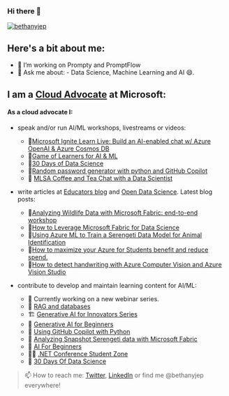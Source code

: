 ### Hi there 👋
</p>
    <a href="https://github.com/bethanyjep">
        <img src="https://github-profile-summary-cards.vercel.app/api/cards/profile-details?username=bethanyjep&theme=radical" alt="bethanyjep"/>
    </a>
</p>

## Here's a bit about me:
- 🔭 I’m working on Prompty and PromptFlow
- 💬 Ask me about: - Data Science, Machine Learning and AI 😄.

## I am a [Cloud Advocate](https://developer.microsoft.com/en-us/advocates/bethany-cheum) at Microsoft:
#### As a cloud advocate I:
* speak and/or run AI/ML workshops, livestreams or videos: 
    * 🎥[Microsoft Ignite Learn Live: Build an AI-enabled chat w/ Azure OpenAI & Azure Cosmos DB](https://ignite.microsoft.com/en-US/sessions/80cb0c1c-d2af-4e9d-975d-c94f135c976e?source=sessions)
    * 🎥[Game of Learners for AI & ML](https://aka.ms/GOLAIML-playlist)
    * 🎥[30 Days of Data Science](https://aka.ms/30DaysDataScience)
    * 🎥[Random password generator with python and GitHub Copilot](https://www.youtube.com/shorts/4v006V7KVeA)
    * 🎥 [MLSA Coffee and Tea Chat with a Data Scientist](https://www.youtube.com/watch?v=U7tHjCxAzNM)

* write articles at [Educators blog](https://aka.ms/faculty) and [Open Data Science](https://odsc.com/microsoft/#blogs). Latest blog posts:
    * 📰[Analyzing Wildlife Data with Microsoft Fabric: end-to-end workshop](https://techcommunity.microsoft.com/t5/educator-developer-blog/analyzing-wildlife-data-with-microsoft-fabric-end-to-end/ba-p/3974880)
    * 📰[How to Leverage Microsoft Fabric for Data Science](https://techcommunity.microsoft.com/t5/educator-developer-blog/how-to-leverage-microsoft-fabric-for-data-science/ba-p/3889244?WT.mc_id=academic-103165-bethanycheum) 
    * 📰[Using Azure ML to Train a Serengeti Data Model for Animal Identification](https://opendatascience.com/using-azure-ml-to-train-a-serengeti-data-model-for-animal-identification/)
    * 📰[How to maximize your Azure for Students benefit and reduce spend.](https://techcommunity.microsoft.com/t5/educator-developer-blog/how-to-maximize-your-azure-for-students-benefit-and-reduce-spend/ba-p/3620569?WT.mc_id=academic-103165-bethanycheum)
    * 📰[How to detect handwriting with Azure Computer Vision and Azure Vision Studio](https://techcommunity.microsoft.com/t5/educator-developer-blog/how-to-detect-handwriting-with-azure-computer-vision-and-azure/ba-p/3590057)

* contribute to develop and maintain learning content for AI/ML:
    * 🤖 Currently working on a new webinar series.
    * 🤖 [RAG and databases](https://github.com/microsoft/generative-ai-for-beginners/blob/main/15-rag-and-vector-databases/README.md?WT.mc_id=academic-105485-bethanycheum)
    * 🏗️ [Generative AI for Innovators Series](https://aka.ms/genai-innovators/MVP)
    * 🤖 [Generative AI for Beginners](https://aka.ms/genai-beginners)
    * 🤖 [Using GitHub Copilot with Python](https://learn.microsoft.com/en-us/training/modules/introduction-copilot-python/?WT.mc_id=academic-106558-bethanycheum)
    * 🦁 [Analyzing Snapshot Serengeti data with Microsoft Fabric](https://moaw.dev/workshop/fabric-ss/)
    * 🧚 [AI For Beginners](https://aka.ms/ai4beginners)
    * 🧑‍💻 [.NET Conference Student Zone](https://github.com/microsoft/dotnetconf-studentzone)
    * 📆 [30 Days Of Data Science](https://microsoft.github.io/30daysof/docs/roadmaps/data-science)

> 📫 How to reach me: [Twitter](https://twitter.com/bethanyjep), [LinkedIn](https://www.linkedin.com/in/bethany-jep) or find me @bethanyjep everywhere!



<!--
**BethanyJep/BethanyJep** is a ✨ _special_ ✨ repository because its `README.md` (this file) appears on your GitHub profile.

Here are some ideas to get you started:

- 🔭 I’m currently working on ...
- 🌱 I’m currently learning ...
- 👯 I’m looking to collaborate on ...
- 🤔 I’m looking for help with ...
- 💬 Ask me about ...
- 📫 How to reach me: ...
- 😄 Pronouns: ...
- ⚡ Fun fact: ...
-->
